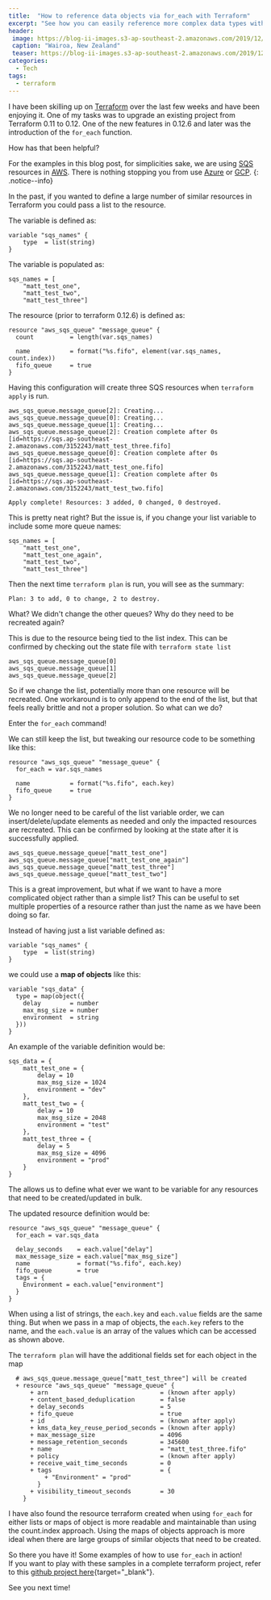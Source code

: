 ```yaml
---
title:  "How to reference data objects via for_each with Terraform"
excerpt: "See how you can easily reference more complex data types with the for_each command in Terraform."
header:
 image: https://blog-ii-images.s3-ap-southeast-2.amazonaws.com/2019/12/wairoatown-hd.jpg
 caption: "Wairoa, New Zealand"
 teaser: https://blog-ii-images.s3-ap-southeast-2.amazonaws.com/2019/12/wairoatown-tb.jpg
categories: 
  - Tech
tags:
  - terraform
---
```


I have been skilling up on [Terraform](https://www.terraform.io/) over the last few weeks and have been enjoying it. One of my tasks was to upgrade an existing project from Terraform 0.11 to 0.12. One of the new features in 0.12.6 and later was the introduction of the `for_each` function.

How has that been helpful?

For the examples in this blog post, for simplicities sake, we are using [SQS](https://aws.amazon.com/sqs/) resources in [AWS](https://aws.amazon.com). There is nothing stopping you from use [Azure](https://azure.microsoft.com/en-us/) or [GCP](https://cloud.google.com/).
{: .notice--info}

In the past, if you wanted to define a large number of similar resources in Terraform you could pass a list to the resource.

The variable is defined as:
```hcl
variable "sqs_names" {
    type  = list(string)
}
```

The variable is populated as:
```hcl
sqs_names = [
    "matt_test_one", 
    "matt_test_two", 
    "matt_test_three"]
```

The resource (prior to terraform 0.12.6) is defined as:
```hcl
resource "aws_sqs_queue" "message_queue" {
  count          = length(var.sqs_names)

  name           = format("%s.fifo", element(var.sqs_names, count.index))
  fifo_queue     = true
}
```

Having this configuration will create three SQS resources when `terraform apply` is run.
```
aws_sqs_queue.message_queue[2]: Creating...
aws_sqs_queue.message_queue[0]: Creating...
aws_sqs_queue.message_queue[1]: Creating...
aws_sqs_queue.message_queue[2]: Creation complete after 0s [id=https://sqs.ap-southeast-2.amazonaws.com/3152243/matt_test_three.fifo]
aws_sqs_queue.message_queue[0]: Creation complete after 0s [id=https://sqs.ap-southeast-2.amazonaws.com/3152243/matt_test_one.fifo]
aws_sqs_queue.message_queue[1]: Creation complete after 0s [id=https://sqs.ap-southeast-2.amazonaws.com/3152243/matt_test_two.fifo]

Apply complete! Resources: 3 added, 0 changed, 0 destroyed.
```

This is pretty neat right? But the issue is, if you change your list variable to include some more queue names:
```hcl
sqs_names = [
    "matt_test_one", 
    "matt_test_one_again",
    "matt_test_two", 
    "matt_test_three"]
```

Then the next time `terraform plan` is run, you will see as the summary:
```
Plan: 3 to add, 0 to change, 2 to destroy.
```

What? We didn't change the other queues? Why do they need to be recreated again? 

This is due to the resource being tied to the list index. This can be confirmed by checking out the state file with `terraform state list`

```
aws_sqs_queue.message_queue[0]
aws_sqs_queue.message_queue[1]
aws_sqs_queue.message_queue[2]
```

So if we change the list, potentially more than one resource will be recreated. One workaround is to only append to the end of the list, but that feels really brittle and not a proper solution. So what can we do?

Enter the `for_each` command!

We can still keep the list, but tweaking our resource code to be something like this:

```hcl
resource "aws_sqs_queue" "message_queue" {
  for_each = var.sqs_names

  name           = format("%s.fifo", each.key)
  fifo_queue     = true
}
```

We no longer need to be careful of the list variable order, we can insert/delete/update elements as needed and only the impacted resources are recreated. This can be confirmed by looking at the state after it is successfully applied.
```
aws_sqs_queue.message_queue["matt_test_one"]
aws_sqs_queue.message_queue["matt_test_one_again"]
aws_sqs_queue.message_queue["matt_test_three"]
aws_sqs_queue.message_queue["matt_test_two"]
```

This is a great improvement, but what if we want to have a more complicated object rather than a simple list? This can be useful to set multiple properties of a resource rather than just the name as we have been doing so far.

Instead of having just a list variable defined as:

```hcl
variable "sqs_names" {
    type  = list(string)
}
```
we could use a **map of objects** like this:

```hcl
variable "sqs_data" {
  type = map(object({
    delay        = number
    max_msg_size = number
    environment  = string
  }))
}
```
An example of the variable definition would be:
```hcl
sqs_data = {
    matt_test_one = {
        delay = 10
        max_msg_size = 1024
        environment = "dev"
    },
    matt_test_two = {
        delay = 10
        max_msg_size = 2048
        environment = "test"
    },
    matt_test_three = {
        delay = 5
        max_msg_size = 4096
        environment = "prod"
    }
}
```

The allows us to define what ever we want to be variable for any resources that need to be created/updated in bulk.

The updated resource definition would be:

```hcl
resource "aws_sqs_queue" "message_queue" {
  for_each = var.sqs_data

  delay_seconds    = each.value["delay"]
  max_message_size = each.value["max_msg_size"]
  name             = format("%s.fifo", each.key)
  fifo_queue       = true
  tags = {
    Environment = each.value["environment"]
  }
}
```
When using a list of strings, the `each.key` and `each.value` fields are the same thing. But when we pass in a map of objects, the `each.key` refers to the name, and the `each.value` is an array of the values which can be accessed as shown above.



The `terraform plan` will have the additional fields set for each object in the map
```
  # aws_sqs_queue.message_queue["matt_test_three"] will be created
  + resource "aws_sqs_queue" "message_queue" {
      + arn                               = (known after apply)
      + content_based_deduplication       = false
      + delay_seconds                     = 5
      + fifo_queue                        = true
      + id                                = (known after apply)
      + kms_data_key_reuse_period_seconds = (known after apply)
      + max_message_size                  = 4096
      + message_retention_seconds         = 345600
      + name                              = "matt_test_three.fifo"
      + policy                            = (known after apply)
      + receive_wait_time_seconds         = 0
      + tags                              = {
          + "Environment" = "prod"
        }
      + visibility_timeout_seconds        = 30
    }
  ```

  I have also found the resource terraform created when using `for_each` for either lists or maps of object is more readable and maintainable than using the count.index approach. Using the maps of objects approach is more ideal when there are large groups of similar objects that need to be created.

  So there you have it! Some examples of how to use `for_each` in action!   
  If you want to play with these samples in a complete terraform project, refer to this [github project here](https://github.com/mattcorr/terraform-demo){target="_blank"}.
  
See you next time!

